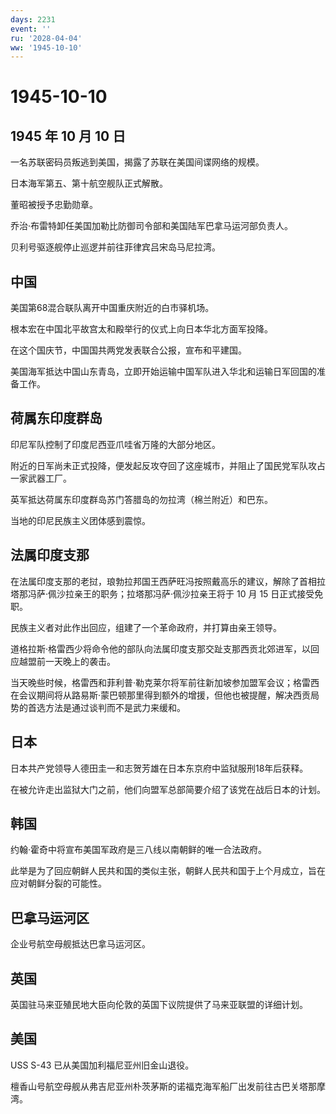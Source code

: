 ```yaml
---
days: 2231
event: ''
ru: '2028-04-04'
ww: '1945-10-10'
---
```


# 1945-10-10

## 1945 年 10 月 10 日

一名苏联密码员叛逃到美国，揭露了苏联在美国间谍网络的规模。

日本海军第五、第十航空舰队正式解散。

董昭被授予忠勤勋章。

乔治·布雷特卸任美国加勒比防御司令部和美国陆军巴拿马运河部负责人。

贝利号驱逐舰停止巡逻并前往菲律宾吕宋岛马尼拉湾。

## 中国

美国第68混合联队离开中国重庆附近的白市驿机场。

根本宏在中国北平故宫太和殿举行的仪式上向日本华北方面军投降。

在这个国庆节，中国国共两党发表联合公报，宣布和平建国。

美国海军抵达中国山东青岛，立即开始运输中国军队进入华北和运输日军回国的准备工作。

## 荷属东印度群岛

印尼军队控制了印度尼西亚爪哇省万隆的大部分地区。

附近的日军尚未正式投降，便发起反攻夺回了这座城市，并阻止了国民党军队攻占一家武器工厂。

英军抵达荷属东印度群岛苏门答腊岛的勿拉湾（棉兰附近）和巴东。

当地的印尼民族主义团体感到震惊。

## 法属印度支那

在法属印度支那的老挝，琅勃拉邦国王西萨旺冯按照戴高乐的建议，解除了首相拉塔那冯萨·佩沙拉亲王的职务；拉塔那冯萨·佩沙拉亲王将于
10 月 15 日正式接受免职。

民族主义者对此作出回应，组建了一个革命政府，并打算由亲王领导。

道格拉斯·格雷西少将命令他的部队向法属印度支那交趾支那西贡北郊进军，以回应越盟前一天晚上的袭击。

当天晚些时候，格雷西和菲利普·勒克莱尔将军前往新加坡参加盟军会议；格雷西在会议期间将从路易斯·蒙巴顿那里得到额外的增援，但他也被提醒，解决西贡局势的首选方法是通过谈判而不是武力来缓和。

## 日本

日本共产党领导人德田圭一和志贺芳雄在日本东京府中监狱服刑18年后获释。

在被允许走出监狱大门之前，他们向盟军总部简要介绍了该党在战后日本的计划。

## 韩国

约翰·霍奇中将宣布美国军政府是三八线以南朝鲜的唯一合法政府。

此举是为了回应朝鲜人民共和国的类似主张，朝鲜人民共和国于上个月成立，旨在应对朝鲜分裂的可能性。

## 巴拿马运河区

企业号航空母舰抵达巴拿马运河区。

## 英国

英国驻马来亚殖民地大臣向伦敦的英国下议院提供了马来亚联盟的详细计划。

## 美国

USS S-43 已从美国加利福尼亚州旧金山退役。

檀香山号航空母舰从弗吉尼亚州朴茨茅斯的诺福克海军船厂出发前往古巴关塔那摩湾。